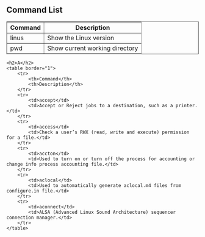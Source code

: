 <!DOCTYPE html>
<html>
<head>
    <title>Linux Commands</title>
</head>
<body>
    <h2>Command List</h2>
    <table border="1">
        <tr>
            <th>Command</th>
            <th>Description</th>
        </tr>
        <tr>
            <td>linus</td>
            <td>Show the Linux version</td>
        </tr>
        <tr>
            <td>pwd</td>
            <td>Show current working directory</td>
        </tr>
    </table>

    <h2>A</h2>
    <table border="1">
        <tr>
            <th>Command</th>
            <th>Description</th>
        </tr>
        <tr>
            <td>accept</td>
            <td>Accept or Reject jobs to a destination, such as a printer.</td>
        </tr>
        <tr>
            <td>access</td>
            <td>Check a user’s RWX (read, write and execute) permission for a file.</td>
        </tr>
        <tr>
            <td>accton</td>
            <td>Used to turn on or turn off the process for accounting or change info process accounting file.</td>
        </tr>
        <tr>
            <td>aclocal</td>
            <td>Used to automatically generate aclocal.m4 files from configure.in file.</td>
        </tr>
        <tr>
            <td>aconnect</td>
            <td>ALSA (Advanced Linux Sound Architecture) sequencer connection manager.</td>
        </tr>
    </table>
</body>
</html>
